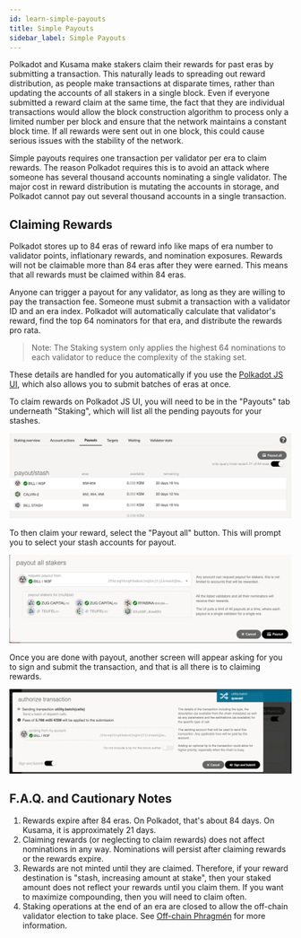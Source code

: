 ```yaml
---
id: learn-simple-payouts
title: Simple Payouts
sidebar_label: Simple Payouts
---
```


Polkadot and Kusama make stakers claim their rewards for past eras by submitting a transaction. This
naturally leads to spreading out reward distribution, as people make transactions at disparate
times, rather than updating the accounts of all stakers in a single block. Even if everyone
submitted a reward claim at the same time, the fact that they are individual transactions would
allow the block construction algorithm to process only a limited number per block and ensure that
the network maintains a constant block time. If all rewards were sent out in one block, this could
cause serious issues with the stability of the network.

Simple payouts requires one transaction per validator per era to claim rewards. The reason Polkadot
requires this is to avoid an attack where someone has several thousand accounts nominating a single
validator. The major cost in reward distribution is mutating the accounts in storage, and Polkadot
cannot pay out several thousand accounts in a single transaction.

## Claiming Rewards

Polkadot stores up to 84 eras of reward info like maps of era number to validator points,
inflationary rewards, and nomination exposures. Rewards will not be claimable more than 84 eras
after they were earned. This means that all rewards must be claimed within 84 eras.

Anyone can trigger a payout for any validator, as long as they are willing to pay the transaction
fee. Someone must submit a transaction with a validator ID and an era index. Polkadot will
automatically calculate that validator's reward, find the top 64 nominators for that era, and
distribute the rewards pro rata.

> Note: The Staking system only applies the highest 64 nominations to each validator to reduce the
> complexity of the staking set.

These details are handled for you automatically if you use the
[Polkadot JS UI](https://polkadot.js.org/apps/#/staking/payout), which also allows you to submit
batches of eras at once.

To claim rewards on Polkadot JS UI, you will need to be in the "Payouts" tab underneath "Staking", which will list all the pending payouts for your stashes. 

![pending-payouts](assets/Polkadot_payout_screen.png)

To then claim your reward, select the "Payout all" button. This will prompt you to select your stash accounts for payout. 

![select-payouts](assets/Polkadot_payout_stakers.png)

Once you are done with payout, another screen will appear asking for you to sign and submit the transaction, and that is all there is to claiming rewards. 

![transaction-payouts](assets/Polkadot_payout_transaction.png)

## F.A.Q. and Cautionary Notes

1. Rewards expire after 84 eras. On Polkadot, that's about 84 days. On Kusama, it is approximately
   21 days.
1. Claiming rewards (or neglecting to claim rewards) does not affect nominations in any way.
   Nominations will persist after claiming rewards or the rewards expire.
1. Rewards are not minted until they are claimed. Therefore, if your reward destination is "stash,
   increasing amount at stake", then your staked amount does not reflect your rewards until you
   claim them. If you want to maximize compounding, then you will need to claim often.
1. Staking operations at the end of an era are closed to allow the off-chain validator election to
   take place. See [Off-chain Phragmén](learn-phragmen#off-chain-phragmen) for more information.
